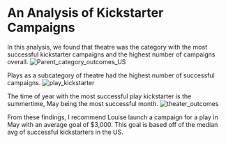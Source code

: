 # An Analysis of Kickstarter Campaigns
In this analysis, we found that theatre was the category with the most successful kickstarter campaigns and the highest number of campaigns overall.
![Parent_category_outcomes_US](Users/astringer/Desktop/Parent_category_outcomes_US.png)

Plays as a subcategory of theatre had the highest number of successful campaigns.
![play_kickstarter](C02VQ1P0HTDD/Users/astringer/Desktop/play_kickstarter.png)

The time of year with the most successful play kickstarter is the summertime, May being the most successful month.
![theater_outcomes](Users/astringer/Desktop/theater_outcomes.png)

From these findings, I recommend Louise launch a campaign for a play in May with an average goal of $3,000. This goal is based off of the median avg of successful kickstarters in the US. 
